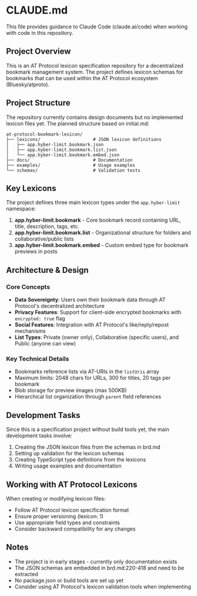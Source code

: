 # CLAUDE.md

This file provides guidance to Claude Code (claude.ai/code) when working with code in this repository.

## Project Overview

This is an AT Protocol lexicon specification repository for a decentralized bookmark management system. The project defines lexicon schemas for bookmarks that can be used within the AT Protocol ecosystem (Bluesky/atproto).

## Project Structure

The repository currently contains design documents but no implemented lexicon files yet. The planned structure based on initial.md:

```
at-protocol-bookmark-lexicon/
├── lexicons/                    # JSON lexicon definitions
│   ├── app.hyber-limit.bookmark.json
│   ├── app.hyber-limit.bookmark.list.json
│   └── app.hyber-limit.bookmark.embed.json
├── docs/                        # Documentation
├── examples/                    # Usage examples
└── schemas/                     # Validation tests
```

## Key Lexicons

The project defines three main lexicon types under the `app.hyber-limit` namespace:

1. **app.hyber-limit.bookmark** - Core bookmark record containing URL, title, description, tags, etc.
2. **app.hyber-limit.bookmark.list** - Organizational structure for folders and collaborative/public lists
3. **app.hyber-limit.bookmark.embed** - Custom embed type for bookmark previews in posts

## Architecture & Design

### Core Concepts

- **Data Sovereignty**: Users own their bookmark data through AT Protocol's decentralized architecture
- **Privacy Features**: Support for client-side encrypted bookmarks with `encrypted: true` flag
- **Social Features**: Integration with AT Protocol's like/reply/repost mechanisms
- **List Types**: Private (owner only), Collaborative (specific users), and Public (anyone can view)

### Key Technical Details

- Bookmarks reference lists via AT-URIs in the `listUris` array
- Maximum limits: 2048 chars for URLs, 300 for titles, 20 tags per bookmark
- Blob storage for preview images (max 500KB)
- Hierarchical list organization through `parent` field references

## Development Tasks

Since this is a specification project without build tools yet, the main development tasks involve:

1. Creating the JSON lexicon files from the schemas in brd.md
2. Setting up validation for the lexicon schemas
3. Creating TypeScript type definitions from the lexicons
4. Writing usage examples and documentation

## Working with AT Protocol Lexicons

When creating or modifying lexicon files:
- Follow AT Protocol lexicon specification format
- Ensure proper versioning (lexicon: 1)
- Use appropriate field types and constraints
- Consider backward compatibility for any changes

## Notes

- The project is in early stages - currently only documentation exists
- The JSON schemas are embedded in brd.md:220-418 and need to be extracted
- No package.json or build tools are set up yet
- Consider using AT Protocol's lexicon validation tools when implementing